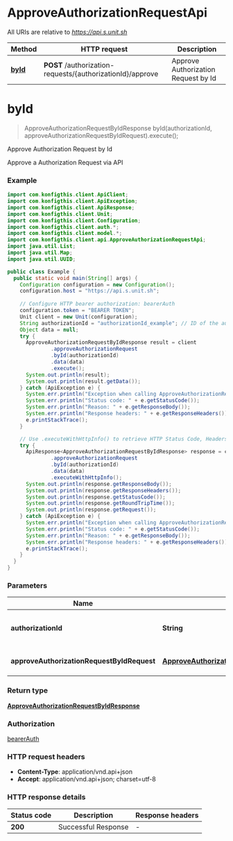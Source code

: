 # ApproveAuthorizationRequestApi

All URIs are relative to *https://api.s.unit.sh*

| Method | HTTP request | Description |
|------------- | ------------- | -------------|
| [**byId**](ApproveAuthorizationRequestApi.md#byId) | **POST** /authorization-requests/{authorizationId}/approve | Approve Authorization Request by Id |


<a name="byId"></a>
# **byId**
> ApproveAuthorizationRequestByIdResponse byId(authorizationId, approveAuthorizationRequestByIdRequest).execute();

Approve Authorization Request by Id

Approve a Authorization Request via API 

### Example
```java
import com.konfigthis.client.ApiClient;
import com.konfigthis.client.ApiException;
import com.konfigthis.client.ApiResponse;
import com.konfigthis.client.Unit;
import com.konfigthis.client.Configuration;
import com.konfigthis.client.auth.*;
import com.konfigthis.client.model.*;
import com.konfigthis.client.api.ApproveAuthorizationRequestApi;
import java.util.List;
import java.util.Map;
import java.util.UUID;

public class Example {
  public static void main(String[] args) {
    Configuration configuration = new Configuration();
    configuration.host = "https://api.s.unit.sh";
    
    // Configure HTTP bearer authorization: bearerAuth
    configuration.token = "BEARER TOKEN";
    Unit client = new Unit(configuration);
    String authorizationId = "authorizationId_example"; // ID of the authorization request to approve
    Object data = null;
    try {
      ApproveAuthorizationRequestByIdResponse result = client
              .approveAuthorizationRequest
              .byId(authorizationId)
              .data(data)
              .execute();
      System.out.println(result);
      System.out.println(result.getData());
    } catch (ApiException e) {
      System.err.println("Exception when calling ApproveAuthorizationRequestApi#byId");
      System.err.println("Status code: " + e.getStatusCode());
      System.err.println("Reason: " + e.getResponseBody());
      System.err.println("Response headers: " + e.getResponseHeaders());
      e.printStackTrace();
    }

    // Use .executeWithHttpInfo() to retrieve HTTP Status Code, Headers and Request
    try {
      ApiResponse<ApproveAuthorizationRequestByIdResponse> response = client
              .approveAuthorizationRequest
              .byId(authorizationId)
              .data(data)
              .executeWithHttpInfo();
      System.out.println(response.getResponseBody());
      System.out.println(response.getResponseHeaders());
      System.out.println(response.getStatusCode());
      System.out.println(response.getRoundTripTime());
      System.out.println(response.getRequest());
    } catch (ApiException e) {
      System.err.println("Exception when calling ApproveAuthorizationRequestApi#byId");
      System.err.println("Status code: " + e.getStatusCode());
      System.err.println("Reason: " + e.getResponseBody());
      System.err.println("Response headers: " + e.getResponseHeaders());
      e.printStackTrace();
    }
  }
}

```

### Parameters

| Name | Type | Description  | Notes |
|------------- | ------------- | ------------- | -------------|
| **authorizationId** | **String**| ID of the authorization request to approve | |
| **approveAuthorizationRequestByIdRequest** | [**ApproveAuthorizationRequestByIdRequest**](ApproveAuthorizationRequestByIdRequest.md)| Approve Authorization Request | |

### Return type

[**ApproveAuthorizationRequestByIdResponse**](ApproveAuthorizationRequestByIdResponse.md)

### Authorization

[bearerAuth](../README.md#bearerAuth)

### HTTP request headers

 - **Content-Type**: application/vnd.api+json
 - **Accept**: application/vnd.api+json; charset=utf-8

### HTTP response details
| Status code | Description | Response headers |
|-------------|-------------|------------------|
| **200** | Successful Response |  -  |

